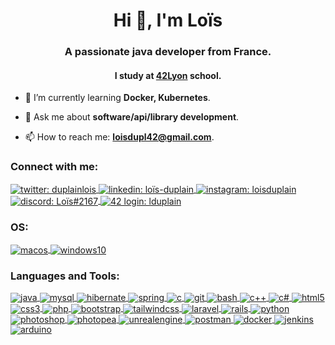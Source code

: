 <h1 align="center">Hi 👋, I'm Loïs</h1>
<h3 align="center">A passionate java developer from France.</h3>
<h4 align="center">I study at <a href="https://www.42lyon.fr/">42Lyon</a> school.</h4>

- 🌱 I’m currently learning **Docker, Kubernetes**.

- 💬 Ask me about **software/api/library development**.

- 📫 How to reach me: **loisdupl42@gmail.com**.


<h3 align="left">
Connect with me:
</h3>
<p align="left">
	<a href="https://twitter.com/duplainlois" target="_blank">
		<img align="center" src="https://img.shields.io/badge/-TWITTER-00acee?style=for-the-badge&logo=twitter&logoColor=white" alt="twitter: duplainlois"/>
	</a>
	<a href="https://linkedin.com/in/loïs-duplain" target="_blank">
		<img align="center" src="https://img.shields.io/badge/-LINKEDIN-0077B5?style=for-the-badge&logo=linkedin&logoColor=white" alt="linkedin: loïs-duplain"/>
	</a>
	<a href="https://instagram.com/loisduplain" target="_blank">
		<img align="center" src="https://img.shields.io/badge/-INSTAGRAM-C13584?style=for-the-badge&logo=instagram&logoColor=white" alt="instagram: loisduplain"/>
	</a>
	<a href="https://discord.com/" target="_blank">
		<img align="center" src="https://img.shields.io/badge/-DISCORD:_Lo%C3%AFs%232167-7289da?style=for-the-badge&logo=discord&logoColor=white" alt="discord: Loïs#2167"/>
	</a>
  <a href="https://profile.intra.42.fr/users/lduplain/" target="_blank">
		<img align="center" src="https://img.shields.io/badge/-LOGIN:_lduplain-2DD57B?style=for-the-badge&logo=42&logoColor=white" alt="42 login: lduplain"/>
	</a>
</p>

<h3 align="left">
OS:
</h3>
<p align="left">
	<a href="https://www.apple.com/fr/macos/" target="_blank">
		<img align="center" src="https://img.shields.io/badge/-MACOS_BIG_SUR-C13584?style=for-the-badge&logo=apple&logoColor=white" alt="macos"/>
	</a>
  <a href="https://fr.wikipedia.org/wiki/Windows_10" target="_blank">
		<img align="center" src="https://img.shields.io/badge/-WINDOWS_10-00adef?style=for-the-badge&logo=windows&logoColor=white" alt="windows10"/>
	</a>
</p>

<h3 align="left">
Languages and Tools:
</h3>
<p align="left" style="line-height: 15px;">
	<a href="https://www.java.com" target="_blank">
		<img align="center" src="https://img.shields.io/badge/-JAVA-f89820?style=for-the-badge&logo=Java&logoColor=white" alt="java"/>
	</a>
	<a href="https://www.mysql.com/" target="_blank">
		<img align="center" src="https://img.shields.io/badge/-MYSQL-4479A1?logo=MySQL&style=for-the-badge&logoColor=white" alt="mysql"/>
	</a>
	<a href="https://hibernate.org/" target="_blank">
		<img align="center" src="https://img.shields.io/badge/-HIBERNATE-59666C?logo=Hibernate&style=for-the-badge&logoColor=white" alt="hibernate"/>
	</a>
  <a href="https://spring.io/" target="_blank">
		<img align="center" src="https://img.shields.io/badge/-SPRING-6DB33F?logo=Spring&style=for-the-badge&logoColor=white" alt="spring"/>
	</a>
	<a href="https://www.cprogramming.com/" target="_blank">
		<img align="center" src="https://img.shields.io/badge/-C-A8B9CC?logo=C&style=for-the-badge&logoColor=white" alt="c"/>
	</a>
	<a href="https://git-scm.com/" target="_blank">
		<img align="center" src="https://img.shields.io/badge/-GIT-F05032?logo=Git&style=for-the-badge&logoColor=white" alt="git"/>
	</a>
	<a href="https://www.gnu.org/software/bash/" target="_blank">
		<img align="center" src="https://img.shields.io/badge/-BASH-4EAA25?logo=GNU%20Bash&style=for-the-badge&logoColor=white" alt="bash"/>
	</a>
	<a href="https://www.w3schools.com/cpp/" target="_blank">
		<img align="center" src="https://img.shields.io/badge/-C++-00599C?logo=C%2B%2B&style=for-the-badge&logoColor=white" alt="c++"/>
	</a>
	<a href="https://www.w3schools.com/cs/" target="_blank">
		<img align="center" src="https://img.shields.io/badge/-C%23-239120?logo=C%20Sharp&style=for-the-badge&logoColor=white" alt="c#"/>
	</a>
	<a href="https://www.w3.org/html/" target="_blank">
		<img align="center" src="https://img.shields.io/badge/-HTML5-E34F26?logo=HTML5&style=for-the-badge&logoColor=white" alt="html5"/>
	</a>
	<a href="https://www.w3schools.com/css/" target="_blank">
		<img align="center" src="https://img.shields.io/badge/-CSS3-1572B6?logo=CSS3&style=for-the-badge&logoColor=white" alt="css3"/>
	</a>
	<a href="https://www.php.net" target="_blank">
		<img align="center" src="https://img.shields.io/badge/-PHP-777BB4?logo=PHP&style=for-the-badge&logoColor=white" alt="php"/>
	</a>
	<a href="https://getbootstrap.com" target="_blank">
		<img align="center" src="https://img.shields.io/badge/-BOOTSTRAP-7952B3?logo=Bootstrap&style=for-the-badge&logoColor=white" alt="bootstrap"/>
	</a>
	<a href="https://tailwindcss.com/" target="_blank">
		<img align="center" src="https://img.shields.io/badge/-TAILWIND%20CSS-38B2AC?logo=Tailwind%20CSS&style=for-the-badge&logoColor=white" alt="tailwindcss"/>
	</a>
	<a href="https://laravel.com/" target="_blank">
		<img align="center" src="https://img.shields.io/badge/-LARAVEL-FF2D20?logo=Laravel&style=for-the-badge&logoColor=white" alt="laravel"/>
	</a>
	<a href="https://rubyonrails.org" target="_blank">
		<img align="center" src="https://img.shields.io/badge/-RAILS-CC0000?logo=Ruby%20on%20Rails&style=for-the-badge&logoColor=white" alt="rails"/>
	</a>
	<a href="https://www.python.org" target="_blank">
		<img align="center" src="https://img.shields.io/badge/-PYTHON-3776AB?logo=Python&style=for-the-badge&logoColor=white" alt="python"/>
	</a>
	<a href="https://www.photoshop.com/en" target="_blank">
		<img align="center" src="https://img.shields.io/badge/-PHOTOSHOP-31A8FF?logo=Adobe%20Photoshop&style=for-the-badge&logoColor=white" alt="photoshop"/>
	</a>
	<a href="https://www.photopea.com/" target="_blank">
		<img align="center" src="https://img.shields.io/badge/-PHOTOPEA-18A497?logo=Photopea&style=for-the-badge&logoColor=white" alt="photopea"/>
	</a>
	<a href="https://unrealengine.com/" target="_blank">
		<img align="center" src="https://img.shields.io/badge/-UNREAL%20ENGINE-313131?logo=Unreal%20Engine&style=for-the-badge&logoColor=white" alt="unrealengine"/>
	</a>
	<a href="https://postman.com" target="_blank">
		<img align="center" src="https://img.shields.io/badge/-POSTMAN-FF6C37?logo=Postman&style=for-the-badge&logoColor=white" alt="postman"/>
	</a>
	<a href="https://www.docker.com/" target="_blank">
		<img align="center" src="https://img.shields.io/badge/-DOCKER-2496ED?logo=Docker&style=for-the-badge&logoColor=white" alt="docker"/>
	</a>
	<a href="https://www.jenkins.io" target="_blank">
		<img align="center" src="https://img.shields.io/badge/-JENKINS-D24939?logo=Jenkins&style=for-the-badge&logoColor=white" alt="jenkins"/>
	</a>
	<a href="https://www.arduino.cc/" target="_blank">
		<img align="center" src="https://img.shields.io/badge/-ARDUINO-00979D?logo=Arduino&style=for-the-badge&logoColor=white" alt="arduino"/>
	</a>
</p>
